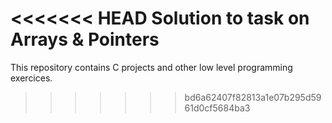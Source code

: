 <<<<<<< HEAD
Solution to task on Arrays & Pointers
=======
This repository contains C projects and other low level programming exercices.
>>>>>>> bd6a62407f82813a1e07b295d5961d0cf5684ba3
